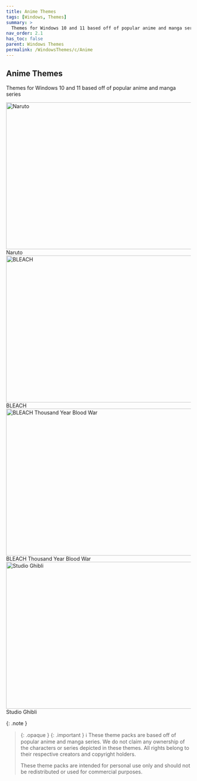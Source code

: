 ```yaml
---
title: Anime Themes
tags: [Windows, Themes]
summary: >
  Themes for Windows 10 and 11 based off of popular anime and manga series
nav_order: 2.1
has_toc: false
parent: Windows Themes
permalink: /WindowsThemes/c/Anime
---
```


## Anime Themes
Themes for Windows 10 and 11 based off of popular anime and manga series

<div class="gallery text-delta">
<div class="gallery-item">
<a target="_blank" href="/WindowsThemes/c/Anime/Naruto">
<img src="https://gitlab.com/the-back-room/deskthemepacks/sfw/naruto/-/raw/main/Extras/Preview.bmp" alt="Naruto" width="600" height="400">
</a>
<div class="desc">Naruto</div>
</div>
<div class="gallery-item">
<a target="_blank" href="/WindowsThemes/c/Anime/BLEACH">
<img src="https://gitlab.com/the-back-room/deskthemepacks/sfw/bleach/-/raw/main/Extras/Preview.bmp" alt="BLEACH" width="600" height="400">
</a>
<div class="desc">BLEACH</div>
</div>
<div class="gallery-item">
<a target="_blank" href="/WindowsThemes/c/Anime/BLEACHThousandYearBloodWar">
<img src="https://gitlab.com/the-back-room/deskthemepacks/sfw/bleach-thousand-year-blood-war/-/raw/main/Extras/Preview.bmp" alt="BLEACH Thousand Year Blood War" width="600" height="400">
</a>
<div class="desc">BLEACH Thousand Year Blood War</div>
</div>
<div class="gallery-item">
<a target="_blank" href="/WindowsThemes/c/Anime/StudioGhibli">
<img src="https://gitlab.com/the-back-room/deskthemepacks/sfw/studio-ghibli/-/raw/main/Extras/Preview.bmp" alt="Studio Ghibli" width="600" height="400">
</a>
<div class="desc">Studio Ghibli</div>
</div>
</div>

{: .note }
> {: .opaque }
> {: .important }
> ℹ️ These theme packs are based off of popular anime and manga series. We do not claim any ownership of the characters or series depicted in these themes. All rights belong to their respective creators and copyright holders.
> 
> These theme packs are intended for personal use only and should not be redistributed or used for commercial purposes.
